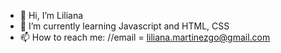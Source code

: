- 👋 Hi, I’m Liliana
- 🌱 I’m currently learning Javascript and HTML, CSS
- 📫 How to reach me: 
      //email = liliana.martinezgo@gmail.com

<!---
lilamargo/lilamargo is a ✨ special ✨ repository because its `README.md` (this file) appears on your GitHub profile.
You can click the Preview link to take a look at your changes.
--->

